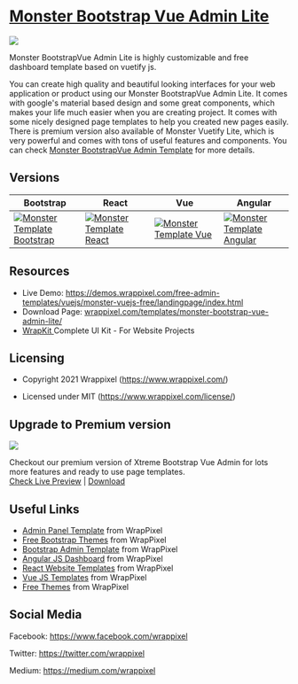 <!-- # Monster Bootstrap Vue Admin Lite --->
<!-- Heading of Template -->
<h1>
  <a href="https://www.wrappixel.com/templates/monster-bootstrap-vue-admin-lite/">Monster Bootstrap Vue Admin Lite</a>
</h1>

<!-- Main image of Template -->
<a target="_blank" href="https://www.wrappixel.com/templates/monster-bootstrap-vue-admin-lite/">
  <img src="https://www.wrappixel.com/wp-content/uploads/2021/06/monstervue-free.jpg" />
</a>

<!-- Description of Template -->
<p>
 Monster BootstrapVue Admin Lite is highly customizable and free dashboard template based on vuetify js.
</p>
<p>
You can create high quality and beautiful looking interfaces for your web application or product using our Monster BootstrapVue Admin Lite. It comes with google's material based design and some great components, which makes your life much easier when you are creating project. It comes with some nicely designed page templates to help you created new pages easily. There is premium version also available of Monster Vuetify Lite, which is very powerful and comes with tons of useful features and components. You can check <a href="https://www.wrappixel.com/templates/monster-vuejs-admin/">Monster BootstrapVue Admin Template</a> for more details.
</p>

<!-- Versions of Template -->
<h2><a id="user-content-versions" class="anchor" aria-hidden="true" href="#versions"></a>Versions</h2>
<table>
<thead>
<tr>
<th>Bootstrap</th>
<th>React</th>
<th>Vue</th>
<th>Angular</th>
</tr>
</thead>
<tbody>
<tr>
<td>
  <a href="https://www.wrappixel.com/templates/monsteradmin/" rel="nofollow" width="150px">
    <img src="https://www.wrappixel.com/wp-content/uploads/edd/2020/04/monster-bootstrap-admin-y.jpg" alt="Monster Template  Bootstrap" style="max-width:150px;">
  </a>
</td>
<td>
  <a href="https://www.wrappixel.com/templates/monster-react-admin/" rel="nofollow" width="150px">
    <img src="https://www.wrappixel.com/wp-content/uploads/edd/2020/06/monster-react-admin-template-y-20.jpg" alt="Monster Template  React" style="max-width:150px;">
  </a>
</td>
<td>
  <a href="https://www.wrappixel.com/templates/monster-vuejs-admin/" rel="nofollow" width="150px">
    <img src="https://www.wrappixel.com/wp-content/uploads/2021/06/monster-vue-pro.jpg" alt="Monster Template  Vue" style="max-width:150px;">
  </a>
</td>
  <td>
  <a href="https://www.wrappixel.com/templates/monster-angular-dashboard/" rel="nofollow" width="150px">
    <img src="https://www.wrappixel.com/wp-content/uploads/edd/2020/04/monster-angular-admin-y.jpg" alt="Monster Template  Angular" style="max-width:150px;">
  </a>
</td>
</tr>
</tbody>
</table>

<!-- Resources of Template -->
<h2>Resources</h2>
<ul>
<li>  
  Live Demo: <a href="https://demos.wrappixel.com/free-admin-templates/vuejs/monster-vuejs-free/landingpage/index.html" rel="nofollow">https://demos.wrappixel.com/free-admin-templates/vuejs/monster-vuejs-free/landingpage/index.html</a>
</li>
<li>
    Download Page: <a href="wrappixel.com/templates/monster-bootstrap-vue-admin-lite/" rel="nofollow">
  wrappixel.com/templates/monster-bootstrap-vue-admin-lite/</a>
</li>
<li>
    <a href="https://www.wrappixel.com/templates/wrapkit/#demos" rel="nofollow">WrapKit </a>Complete UI Kit - For Website Projects
</li>
</ul>

<!-- Licensing of Template -->
<h2>Licensing</h2>
<ul>
  <li>
    <p>Copyright 2021 Wrappixel (<a href="https://www.wrappixel.com/" rel="nofollow">https://www.wrappixel.com/</a>)</p>
  </li>
  <li>
    <p>Licensed under MIT (<a href="https://www.wrappixel.com/license/">https://www.wrappixel.com/license/</a>)</p>
  </li>
</ul>

<!-- Upgrade to Premium version of Template -->
<h2>Upgrade to Premium version</h2>
<a target="_blank" href="https://www.wrappixel.com/templates/monster-vuejs-admin/">
  <img src="https://www.wrappixel.com/wp-content/uploads/2021/06/monster-vue-pro.jpg" />
</a>
<p>
   Checkout our premium version of Xtreme Bootstrap Vue Admin for lots more features and ready to use page templates.<br>
   <a href="https://demos.wrappixel.com/premium-admin-templates/vuejs/monster-vuejs/main/dashboard/modern-dashboard">Check Live Preview</a> | <a href="https://www.wrappixel.com/templates/monster-vuejs-admin/">Download</a>
</p>

<!-- Useful Links of Template -->
<h2>Useful Links</h2>
<ul>
<li><a href="https://www.wrappixel.com/templates/category/admin-template/">Admin Panel Template</a> from WrapPixel</li>
<li><a href="https://www.wrappixel.com/">Free Bootstrap Themes</a> from WrapPixel</li>
<li><a href="https://www.wrappixel.com/templates/category/bootstrap-admin-templates/">Bootstrap Admin Template</a> from WrapPixel</li>
<li><a href="https://www.wrappixel.com/templates/category/angular-templates/">Angular JS Dashboard</a> from WrapPixel</li>
<li><a href="https://www.wrappixel.com/templates/category/react-templates/">React Website Templates</a> from WrapPixel</li>
<li><a href="https://www.wrappixel.com/templates/category/vuejs-templates/">Vue JS Templates</a> from WrapPixel</li>
<li><a href="https://www.wrappixel.com/templates/category/free-templates/">Free Themes</a> from WrapPixel</li>
</ul>

<!-- Social Media of Wrappixel -->
<h2>Social Media</h2>
<p>Facebook: <a href="https://www.facebook.com/wrappixel">https://www.facebook.com/wrappixel</a></p>
<p>Twitter: <a href="https://twitter.com/wrappixel">https://twitter.com/wrappixel</a></p>
<p>Medium: <a href="https://medium.com/wrappixel">https://medium.com/wrappixel</a></p>

